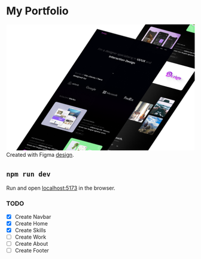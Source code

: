 # My Portfolio
![Banner](src/assets/banner.png)
Created with Figma [design](https://www.figma.com/file/ADli2qDHYkPIE8o9USO0cW/Portfolio-(Community)?node-id=2%3A339).  

## `npm run dev`
Run and open [localhost:5173](http://localhost:5173) in the browser.

### TODO
- [x] Create Navbar
- [x] Create Home
- [x] Create Skills
- [ ] Create Work
- [ ] Create About
- [ ] Create Footer
